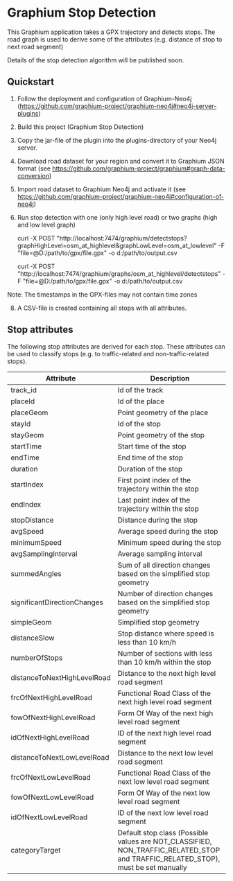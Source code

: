 # Graphium Stop Detection

This Graphium application takes a GPX trajectory and detects stops. The road graph is used to derive some of the attributes (e.g. distance of stop to next road segment)

Details of the stop detection algorithm will be published soon.

## Quickstart

1. Follow the deployment and configuration of Graphium-Neo4j (https://github.com/graphium-project/graphium-neo4j#neo4j-server-plugins)
2. Build this project (Graphium Stop Detection)
3. Copy the jar-file of the plugin into the plugins-directory of your Neo4j server.
4. Download road dataset for your region and convert it to Graphium JSON format (see https://github.com/graphium-project/graphium#graph-data-conversion)
5. Import road dataset to Graphium Neo4j and activate it (see https://github.com/graphium-project/graphium-neo4j#configuration-of-neo4j)
6. Run stop detection with one (only high level road) or two graphs (high and low level graph)


    curl -X POST "http://localhost:7474/graphium/detectstops?graphHighLevel=osm_at_highlevel&graphLowLevel=osm_at_lowlevel" -F "file=@D:/path/to/gpx/file.gpx" -o d:/path/to/output.csv
    
    curl -X POST "http://localhost:7474/graphium/graphs/osm_at_highlevel/detectstops" -F "file=@D:/path/to/gpx/file.gpx" -o d:/path/to/output.csv

Note: The timestamps in the GPX-files may not contain time zones

8. A CSV-file is created containing all stops with all attributes.

## Stop attributes

The following stop attributes are derived for each stop. These attributes can be used to classify stops (e.g. to traffic-related and non-traffic-related stops).

 | Attribute                   | Description     |
 | --------------------------- | --------------- |
 | track_id                    | Id of the track |
 | placeId                     | Id of the place |
 | placeGeom                   | Point geometry of the place |
 | stayId                      | Id of the stop |
 | stayGeom                    | Point geometry of the stop |
 | startTime                   | Start time of the stop |
 | endTime                     | End time of the stop |
 | duration                    | Duration of the stop |
 | startIndex                  | First point index of the trajectory within the stop |
 | endIndex                    | Last point index of the trajectory within the stop |
 | stopDistance                | Distance during the stop |
 | avgSpeed                    | Average speed during the stop |
 | minimumSpeed                | Minimum speed during the stop |
 | avgSamplingInterval         | Average sampling interval |
 | summedAngles                | Sum of all direction changes based on the simplified stop geometry |
 | significantDirectionChanges | Number of direction changes based on the simplified stop geometry |
 | simpleGeom                  | Simplified stop geometry |
 | distanceSlow                | Stop distance where speed is less than 10 km/h |
 | numberOfStops               | Number of sections with less than 10 km/h within the stop |
 | distanceToNextHighLevelRoad | Distance to the next high level road segment |
 | frcOfNextHighLevelRoad      | Functional Road Class of the next high level road segment |
 | fowOfNextHighLevelRoad      | Form Of Way of the next high level road segment |
 | idOfNextHighLevelRoad       | ID of the next high level road segment |
 | distanceToNextLowLevelRoad  | Distance to the next low level road segment |
 | frcOfNextLowLevelRoad       | Functional Road Class of the next low level road segment |
 | fowOfNextLowLevelRoad       | Form Of Way of the next low level road segment |
 | idOfNextLowLevelRoad        | ID of the next low level road segment |
 | categoryTarget              | Default stop class (Possible values are NOT_CLASSIFIED, NON_TRAFFIC_RELATED_STOP and TRAFFIC_RELATED_STOP), must be set manually |
 